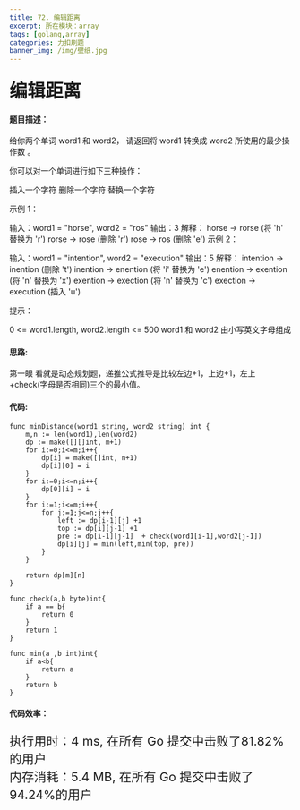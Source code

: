 ```yaml
---
title: 72. 编辑距离
excerpt: 所在模块：array
tags: [golang,array]
categories: 力扣刷题
banner_img: /img/壁纸.jpg
---
```


### <font size=6px>编辑距离</font>

#### 题目描述：

给你两个单词 word1 和 word2， 请返回将 word1 转换成 word2 所使用的最少操作数  。

你可以对一个单词进行如下三种操作：

插入一个字符
删除一个字符
替换一个字符


示例 1：

输入：word1 = "horse", word2 = "ros"
输出：3
解释：
horse -> rorse (将 'h' 替换为 'r')
rorse -> rose (删除 'r')
rose -> ros (删除 'e')
示例 2：

输入：word1 = "intention", word2 = "execution"
输出：5
解释：
intention -> inention (删除 't')
inention -> enention (将 'i' 替换为 'e')
enention -> exention (将 'n' 替换为 'x')
exention -> exection (将 'n' 替换为 'c')
exection -> execution (插入 'u')


提示：

0 <= word1.length, word2.length <= 500
word1 和 word2 由小写英文字母组成

#### 思路:

第一眼 看就是动态规划题，递推公式推导是比较左边+1，上边+1，左上+check(字母是否相同)三个的最小值。

#### 代码:

```golang
func minDistance(word1 string, word2 string) int {
    m,n := len(word1),len(word2)
    dp := make([][]int, m+1)
    for i:=0;i<=m;i++{
        dp[i] = make([]int, n+1)
        dp[i][0] = i
    }
    for i:=0;i<=n;i++{
        dp[0][i] = i
    }
    for i:=1;i<=m;i++{
        for j:=1;j<=n;j++{
            left := dp[i-1][j] +1
            top := dp[i][j-1] +1
            pre := dp[i-1][j-1]  + check(word1[i-1],word2[j-1])
            dp[i][j] = min(left,min(top, pre))
        }
    }
  
    return dp[m][n]
}

func check(a,b byte)int{
    if a == b{
        return 0
    }
    return 1
}

func min(a ,b int)int{
    if a<b{
        return a
    }
    return b
}
```

#### 代码效率：

<p class="note note-primary"; style="font-size:22px">
   执行用时：4 ms, 在所有 Go 提交中击败了81.82%的用户<br>
   内存消耗：5.4 MB, 在所有 Go 提交中击败了94.24%的用户
</p>




